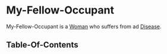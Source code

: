 # My-Fellow-Occupant

My-Fellow-Occupant is a [Woman](40000010.md) who suffers from ad [Disease](40800000.md).

## Table-Of-Contents

